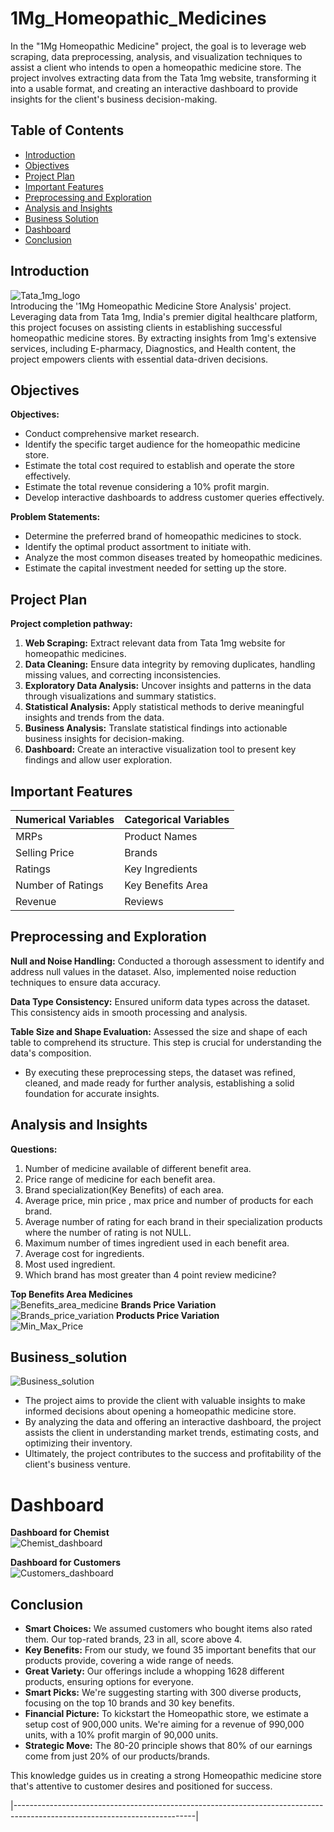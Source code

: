 # 1Mg_Homeopathic_Medicines

In the "1Mg Homeopathic Medicine" project, the goal is to leverage web scraping, data preprocessing, analysis, 
and visualization techniques to assist a client who intends to open a homeopathic medicine store. 
The project involves extracting data from the Tata 1mg website, transforming it into a usable format, 
and creating an interactive dashboard to provide insights for the client's business decision-making.

## Table of Contents
- [Introduction](#introduction)
- [Objectives](#objectives)
- [Project Plan](#project-plan)
- [Important Features](#important-features)
- [Preprocessing and Exploration](#preprocessing-and-exploration)
- [Analysis and Insights](#analysis-and-insights)
- [Business Solution](#business_solution)
- [Dashboard](#dashboard)
- [Conclusion](#conclusion)

## Introduction
![Tata_1mg_logo](https://github.com/Kumar-Dharm/Image_Gallery/assets/132021299/3afcb58b-7bc8-43e9-84cf-3b4b1a313051)  
Introducing the '1Mg Homeopathic Medicine Store Analysis' project. 
Leveraging data from Tata 1mg, India's premier digital healthcare platform, 
this project focuses on assisting clients in establishing successful homeopathic medicine stores. 
By extracting insights from 1mg's extensive services, including E-pharmacy, Diagnostics, and Health content, 
the project empowers clients with essential data-driven decisions.

## Objectives

**Objectives:**  
  * Conduct comprehensive market research.  
  * Identify the specific target audience for the homeopathic medicine store.  
  * Estimate the total cost required to establish and operate the store effectively.  
  * Estimate the total revenue considering a 10% profit margin.  
  * Develop interactive dashboards to address customer queries effectively.  

**Problem Statements:**  
  * Determine the preferred brand of homeopathic medicines to stock.  
  * Identify the optimal product assortment to initiate with.  
  * Analyze the most common diseases treated by homeopathic medicines.  
  * Estimate the capital investment needed for setting up the store.  

## Project Plan

**Project completion pathway:**  
  1. **Web Scraping:** Extract relevant data from Tata 1mg website for homeopathic medicines.
  2. **Data Cleaning:** Ensure data integrity by removing duplicates, handling missing values, and correcting inconsistencies.
  3. **Exploratory Data Analysis:** Uncover insights and patterns in the data through visualizations and summary statistics.
  4. **Statistical Analysis:** Apply statistical methods to derive meaningful insights and trends from the data.
  5. **Business Analysis:** Translate statistical findings into actionable business insights for decision-making.
  6. **Dashboard:** Create an interactive visualization tool to present key findings and allow user exploration.

## Important Features

| Numerical Variables | Categorical Variables |
| ------------- | ------------- |
| MRPs | Product Names |
| Selling Price | Brands |
| Ratings | Key Ingredients |
| Number of Ratings | Key Benefits Area |
| Revenue | Reviews |

## Preprocessing and Exploration

**Null and Noise Handling:** Conducted a thorough assessment to identify and address null values in the dataset. Also, implemented noise reduction techniques to ensure data accuracy.

**Data Type Consistency:** Ensured uniform data types across the dataset. This consistency aids in smooth processing and analysis.

**Table Size and Shape Evaluation:** Assessed the size and shape of each table to comprehend its structure. This step is crucial for understanding the data's composition.

* By executing these preprocessing steps, the dataset was refined, cleaned, and made ready for further analysis, establishing a solid foundation for accurate insights.

## Analysis and Insights

**Questions:**  
  1. Number of medicine available of different benefit area.  
  2. Price range of medicine for each benefit area.  
  3. Brand specialization(Key Benefits) of each area.  
  4. Average price, min price , max price and number of products for each brand.  
  5. Average number of rating for each brand in their specialization products where the number of rating is not NULL.  
  6. Maximum number of times ingredient used in each benefit area.  
  7. Average cost for ingredients.  
  8. Most used ingredient.  
  9. Which brand has most greater than 4 point review medicine?  

**Top Benefits Area Medicines**  
![Benefits_area_medicine](https://github.com/Kumar-Dharm/Image_Gallery/assets/132021299/8a585224-d3cc-4203-b6e1-3f0d1e632b59)
**Brands Price Variation**  
![Brands_price_variation](https://github.com/Kumar-Dharm/Image_Gallery/assets/132021299/9f5c2af6-1cd5-43ff-9bb8-dc014c995409)
**Products Price Variation**  
![Min_Max_Price](https://github.com/Kumar-Dharm/Image_Gallery/assets/132021299/507ea959-f37a-44b3-aa87-013a8a5482d8)

## Business_solution
![Business_solution](https://github.com/Kumar-Dharm/Image_Gallery/assets/132021299/ca208fd3-b125-4b0e-8d94-7c3b74745628)

* The project aims to provide the client with valuable insights to make informed decisions about opening a homeopathic medicine store.
* By analyzing the data and offering an interactive dashboard, the project assists the client in understanding market trends, estimating costs, and optimizing their inventory.
* Ultimately, the project contributes to the success and profitability of the client's business venture.

# Dashboard
**Dashboard for Chemist**  
![Chemist_dashboard](https://github.com/Kumar-Dharm/Image_Gallery/assets/132021299/8904d7bb-7120-4068-811d-ae3b729ba77b)  
  
**Dashboard for Customers**  
![Customers_dashboard](https://github.com/Kumar-Dharm/Image_Gallery/assets/132021299/21e77d78-ea47-40fd-8dd4-31aca813d05c)

## Conclusion  
* **Smart Choices:** We assumed customers who bought items also rated them. Our top-rated brands, 23 in all, score above 4.
* **Key Benefits:** From our study, we found 35 important benefits that our products provide, covering a wide range of needs.
* **Great Variety:** Our offerings include a whopping 1628 different products, ensuring options for everyone.
* **Smart Picks:** We're suggesting starting with 300 diverse products, focusing on the top 10 brands and 30 key benefits.
* **Financial Picture:** To kickstart the Homeopathic store, we estimate a setup cost of 900,000 units. We're aiming for a revenue of 990,000 units, with a 10% profit margin of 90,000 units.
* **Strategic Move:** The 80-20 principle shows that 80% of our earnings come from just 20% of our products/brands.

This knowledge guides us in creating a strong Homeopathic medicine store that's attentive to customer desires and positioned for success.

|---------------------------------------------------------------------------------------------------------------------------|
